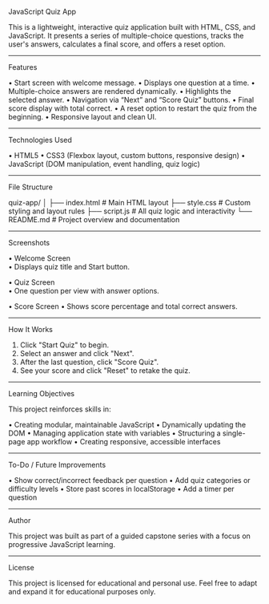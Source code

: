 JavaScript Quiz App

This is a lightweight, interactive quiz application built with HTML, CSS, and JavaScript. It presents a series of multiple-choice questions, tracks the user's answers, calculates a final score, and offers a reset option.

-------------------------------------------------------

Features

• Start screen with welcome message.
• Displays one question at a time.
• Multiple-choice answers are rendered dynamically.
• Highlights the selected answer.
• Navigation via “Next” and “Score Quiz” buttons.
• Final score display with total correct.
• A reset option to restart the quiz from the beginning.
• Responsive layout and clean UI.

---------------------------------------------------------

Technologies Used

• HTML5
• CSS3 (Flexbox layout, custom buttons, responsive design)
• JavaScript (DOM manipulation, event handling, quiz logic)

--------------------------------------------------------

File Structure

quiz-app/
│
├── index.html # Main HTML layout
├── style.css # Custom styling and layout rules
├── script.js # All quiz logic and interactivity
└── README.md # Project overview and documentation

----------------------------------------------------------

Screenshots

• Welcome Screen  
  • Displays quiz title and Start button.

• Quiz Screen  
  • One question per view with answer options.

• Score Screen
  • Shows score percentage and total correct answers.

--------------------------------------------------------
How It Works

1. Click "Start Quiz" to begin.
2. Select an answer and click "Next".
3. After the last question, click "Score Quiz".
4. See your score and click "Reset" to retake the quiz.

--------------------------------------------------------

Learning Objectives

This project reinforces skills in:

• Creating modular, maintainable JavaScript
• Dynamically updating the DOM
• Managing application state with variables
• Structuring a single-page app workflow
• Creating responsive, accessible interfaces

--------------------------------------------------------

To-Do / Future Improvements

• Show correct/incorrect feedback per question
• Add quiz categories or difficulty levels
• Store past scores in localStorage
• Add a timer per question

--------------------------------------------------------

Author

This project was built as part of a guided capstone series with a focus on progressive JavaScript learning.

--------------------------------------------------------

License

This project is licensed for educational and personal use. Feel free to adapt and expand it for educational purposes only.
